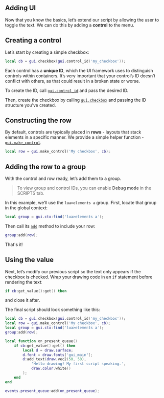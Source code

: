 ## Adding UI

Now that you know the basics, let’s extend our script by allowing the user to toggle the text. We can do this by adding a **control** to the menu.

## Creating a control

Let’s start by creating a simple checkbox:

```lua
local cb = gui.checkbox(gui.control_id('my_checkbox'));
```

Each control has a **unique ID**, which the UI framework uses to distinguish controls within containers. It’s very important that your control’s ID doesn’t conflict with others, as that could result in a broken state or worse.

To create the ID, call [`gui.control_id`](/api/gui/common-types/control-id#call "Constructs the ID structure.") and pass the desired ID.

Then, create the checkbox by calling [`gui.checkbox`](/api/gui/control/checkbox?id=__call "Constructs the checkbox.") and passing the ID structure you've created.

## Constructing the row

By default, controls are typically placed in **rows** - layouts that stack elements in a specific manner. We provide a simple helper function - [`gui.make_control`](/api/gui?id=make_control "Wraps a control into a layout consisting of a label and that specific control. You should add this new control to groupboxes if you want your control to be displayed nicely. Additionally, you can add any extra controls to the returned one - those will get stacked to the left side of...").

```lua
local row = gui.make_control('My checkbox', cb);
```

## Adding the row to a group

With the control and row ready, let’s add them to a group.

> To view group and control IDs, you can enable **Debug mode** in the SCRIPTS tab.

In this example, we'll use the `lua>elements a` group. First, locate that group in the global context:

```lua
local group = gui.ctx:find('lua>elements a');
```

Then call its [`add`](/api/gui/container?id=add "Adds a control to the container.") method to include your row:

```lua
group:add(row);
```

That's it!

## Using the value

Next, let’s modify our previous script so the text only appears if the checkbox is checked. Wrap your drawing code in an `if` statement before rendering the text:

```lua
if cb:get_value():get() then
```

and close it after.

The final script should look something like this:

```lua
local cb = gui.checkbox(gui.control_id('my_checkbox'));
local row = gui.make_control('My checkbox', cb);
local group = gui.ctx:find('lua>elements a');
group:add(row);

local function on_present_queue()
    if cb:get_value():get() then
        local d = draw.surface;
        d.font = draw.fonts['gui_main'];
        d:add_text(draw.vec2(50, 50),
            'Hello drawing! My first script speaking.',
            draw.color.white()
        );
    end
end

events.present_queue:add(on_present_queue);
```